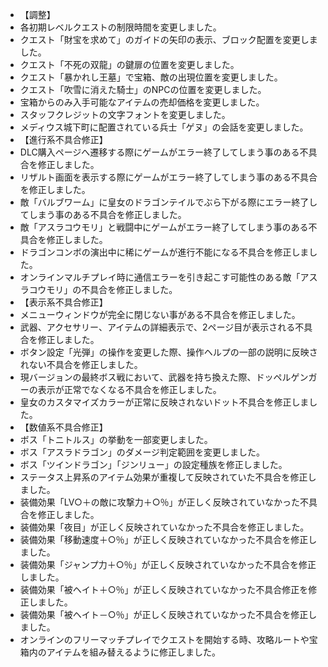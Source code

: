 <ul>
<li class="tit">【調整】</li>
<li>各初期レベルクエストの制限時間を変更しました。 </li>
<li>クエスト「財宝を求めて」のガイドの矢印の表示、ブロック配置を変更しました。 </li>
<li>クエスト「不死の双龍」の鍵扉の位置を変更しました。 </li>
<li>クエスト「暴かれし王墓」で宝箱、敵の出現位置を変更しました。 </li>
<li>クエスト「吹雪に消えた騎士」のNPCの位置を変更しました。 </li>
<li>宝箱からのみ入手可能なアイテムの売却価格を変更しました。 </li>
<li>スタッフクレジットの文字フォントを変更しました。 </li>
<li>メディウス城下町に配置されている兵士「ゲヌ」の会話を変更しました。
  
</li><li class="tit">【進行系不具合修正】 </li>
<li>DLC購入ページへ遷移する際にゲームがエラー終了してしまう事のある不具合を修正しました。 </li>
<li>リザルト画面を表示する際にゲームがエラー終了してしまう事のある不具合を修正しました。 </li>
<li>敵「バルブワーム」に皇女のドラゴンテイルでぶら下がる際にエラー終了してしまう事のある不具合を修正しました。 </li>
<li>敵「アスラコウモリ」と戦闘中にゲームがエラー終了してしまう事のある不具合を修正しました。 </li>
<li>ドラゴンコンボの演出中に稀にゲームが進行不能になる不具合を修正しました。 </li>
<li>オンラインマルチプレイ時に通信エラーを引き起こす可能性のある敵「アスラコウモリ」の不具合を修正しました。
</li><li class="tit">【表示系不具合修正】 </li>
<li>メニューウィンドウが完全に閉じない事がある不具合を修正しました。 </li>
<li>武器、アクセサリー、アイテムの詳細表示で、2ページ目が表示される不具合を修正しました。 </li>
<li>ボタン設定「光弾」の操作を変更した際、操作ヘルプの一部の説明に反映されない不具合を修正しました。 </li>
<li>現バージョンの最終ボス戦において、武器を持ち換えた際、ドッペルゲンガーの表示が正常でなくなる不具合を修正しました。 </li>
<li>皇女のカスタマイズカラーが正常に反映されないドット不具合を修正しました。
  
</li><li class="tit">【数値系不具合修正】 </li>
<li>ボス「トニトルス」の挙動を一部変更しました。</li>
<li>ボス「アスラドラゴン」のダメージ判定範囲を変更しました。</li>
<li>ボス「ツインドラゴン」「ジンリュー」の設定種族を修正しました。 </li>
<li>ステータス上昇系のアイテム効果が重複して反映されていた不具合を修正しました。 </li>
<li>装備効果「LV○＋の敵に攻撃力＋○％」が正しく反映されていなかった不具合を修正しました。 </li>
<li>装備効果「夜目」が正しく反映されていなかった不具合を修正しました。 </li>
<li>装備効果「移動速度＋○％」が正しく反映されていなかった不具合を修正しました。 </li>
<li>装備効果「ジャンプ力＋○％」が正しく反映されていなかった不具合を修正しました。 </li>
<li>装備効果「被ヘイト＋○％」が正しく反映されていなかった不具合修正を修正しました。 </li>
<li>装備効果「被ヘイト－○％」が正しく反映されていなかった不具合を修正しました。 </li>
<li>オンラインのフリーマッチプレイでクエストを開始する時、攻略ルートや宝箱内のアイテムを組み替えるように修正しました。</li>
</ul>
